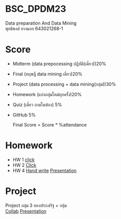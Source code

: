 # BSC_DPDM23
Data preparation And Data Mining <br>
พุทธิพงศ์ ยางนอก 643021268-1

# Score
- Midterm (data prepocessing ปฏิบัติ(เดี่ยว))20%
- Final (ทฤษฎี data mining เดี่ยว)20%
- Project (data processing + data mining(กลุ่ม))30%
- Homework (แบ่งกลุ่มใหม่ทุกครั้ง)20%
- Quiz (เดี่ยว ถามในห้อง) 5%
- GitHub 5%

  Final Score = Score * %attendance

# Homework
- HW 1 [click](https://github.com/puttipongyy/BSC_DPDM23/blob/a31eb4e0b9190acaefd0b5737820ffc4a412a223/HW1_Group%20%E0%B8%81%E0%B8%A5%E0%B8%B8%E0%B9%89%E0%B8%A1.pdf)
- HW 2 [Click](https://github.com/puttipongyy/BSC_DPDM23/blob/a31eb4e0b9190acaefd0b5737820ffc4a412a223/HW2_643021268-1.pdf)
- HW 4 [Hand write](https://github.com/puttipongyy/BSC_DPDM23/blob/7e673630071ff355b312b0e58bf3ae5a2fae7579/HW4_criterionmax-leaf-nodes.pdf)
[Presentation](https://github.com/puttipongyy/BSC_DPDM23/blob/b5b023fe404284298a951e27d4e908b33420422a/HW4_Decision%20Tree_Presentation.pdf)


# Project
Project กลุ่ม 3 ทองประเสริฐ + กลุ้ม  
[Collab](https://github.com/puttipongyy/BSC_DPDM23/blob/1c2ea524283782080ea4404255f129b8b1414c9f/Final_Project.ipynb) 
[Presentation](https://github.com/puttipongyy/BSC_DPDM23/blob/a31eb4e0b9190acaefd0b5737820ffc4a412a223/Project_slide.pdf)  








